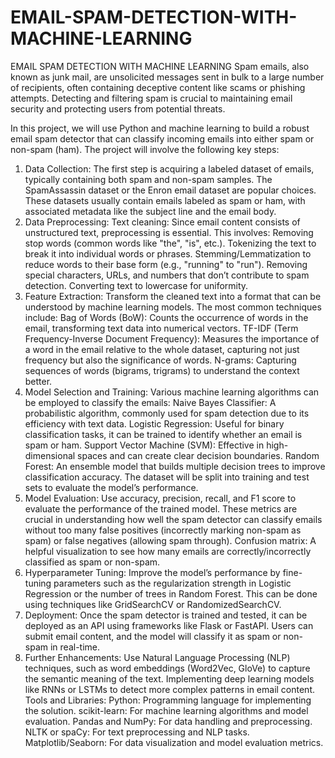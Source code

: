# EMAIL-SPAM-DETECTION-WITH-MACHINE-LEARNING
EMAIL SPAM DETECTION WITH MACHINE LEARNING
Spam emails, also known as junk mail, are unsolicited messages sent in bulk to a large number of recipients, often containing deceptive content like scams or phishing attempts. Detecting and filtering spam is crucial to maintaining email security and protecting users from potential threats.

In this project, we will use Python and machine learning to build a robust email spam detector that can classify incoming emails into either spam or non-spam (ham). The project will involve the following key steps:

1. Data Collection:
The first step is acquiring a labeled dataset of emails, typically containing both spam and non-spam samples. The SpamAssassin dataset or the Enron email dataset are popular choices. These datasets usually contain emails labeled as spam or ham, with associated metadata like the subject line and the email body.
2. Data Preprocessing:
Text cleaning: Since email content consists of unstructured text, preprocessing is essential. This involves:
Removing stop words (common words like "the", "is", etc.).
Tokenizing the text to break it into individual words or phrases.
Stemming/Lemmatization to reduce words to their base form (e.g., "running" to "run").
Removing special characters, URLs, and numbers that don’t contribute to spam detection.
Converting text to lowercase for uniformity.
3. Feature Extraction:
Transform the cleaned text into a format that can be understood by machine learning models. The most common techniques include:
Bag of Words (BoW): Counts the occurrence of words in the email, transforming text data into numerical vectors.
TF-IDF (Term Frequency-Inverse Document Frequency): Measures the importance of a word in the email relative to the whole dataset, capturing not just frequency but also the significance of words.
N-grams: Capturing sequences of words (bigrams, trigrams) to understand the context better.
4. Model Selection and Training:
Various machine learning algorithms can be employed to classify the emails:
Naive Bayes Classifier: A probabilistic algorithm, commonly used for spam detection due to its efficiency with text data.
Logistic Regression: Useful for binary classification tasks, it can be trained to identify whether an email is spam or ham.
Support Vector Machine (SVM): Effective in high-dimensional spaces and can create clear decision boundaries.
Random Forest: An ensemble model that builds multiple decision trees to improve classification accuracy.
The dataset will be split into training and test sets to evaluate the model’s performance.
5. Model Evaluation:
Use accuracy, precision, recall, and F1 score to evaluate the performance of the trained model. These metrics are crucial in understanding how well the spam detector can classify emails without too many false positives (incorrectly marking non-spam as spam) or false negatives (allowing spam through).
Confusion matrix: A helpful visualization to see how many emails are correctly/incorrectly classified as spam or non-spam.
6. Hyperparameter Tuning:
Improve the model’s performance by fine-tuning parameters such as the regularization strength in Logistic Regression or the number of trees in Random Forest. This can be done using techniques like GridSearchCV or RandomizedSearchCV.
7. Deployment:
Once the spam detector is trained and tested, it can be deployed as an API using frameworks like Flask or FastAPI.
Users can submit email content, and the model will classify it as spam or non-spam in real-time.
8. Further Enhancements:
Use Natural Language Processing (NLP) techniques, such as word embeddings (Word2Vec, GloVe) to capture the semantic meaning of the text.
Implementing deep learning models like RNNs or LSTMs to detect more complex patterns in email content.
Tools and Libraries:
Python: Programming language for implementing the solution.
scikit-learn: For machine learning algorithms and model evaluation.
Pandas and NumPy: For data handling and preprocessing.
NLTK or spaCy: For text preprocessing and NLP tasks.
Matplotlib/Seaborn: For data visualization and model evaluation metrics.
